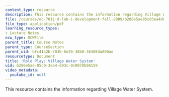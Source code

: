 ```yaml
---
content_type: resource
description: This resource contains the information regarding Village Water System.
file: /courses/ec-701j-d-lab-i-development-fall-2009/b286e5ae85c03ea4d03c0c0978b06159_MITEC_701JF09_act34water_rp.pdf
file_type: application/pdf
learning_resource_types:
- Lecture Notes
ocw_type: OCWFile
parent_title: Course Notes
parent_type: CourseSection
parent_uid: bfc4142b-703b-6e39-38b0-36308da800ae
resourcetype: Document
title: 'Role Play: Village Water System'
uid: b286e5ae-85c0-3ea4-d03c-0c0978b06159
video_metadata:
  youtube_id: null
---
```

This resource contains the information regarding Village Water System.